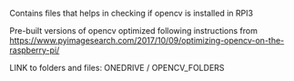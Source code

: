 Contains files that helps in checking if opencv is installed in RPI3

Pre-built versions of opencv optimized following instructions from 
https://www.pyimagesearch.com/2017/10/09/optimizing-opencv-on-the-raspberry-pi/

LINK to folders and files:
ONEDRIVE / OPENCV_FOLDERS
